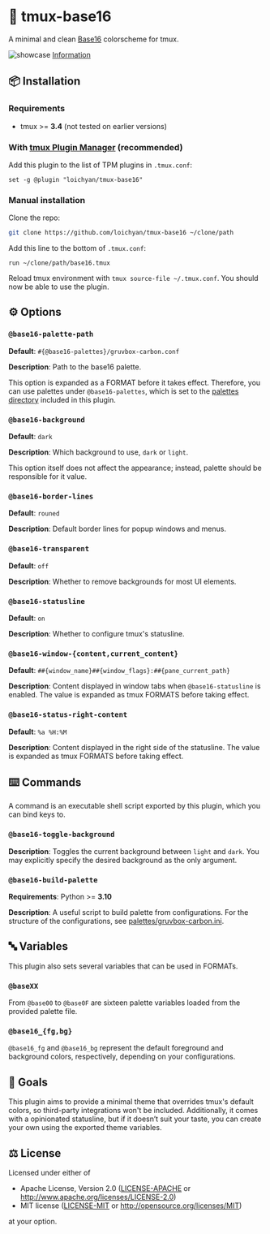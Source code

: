 # 🎨 tmux-base16

A minimal and clean [Base16](https://github.com/chriskempson/base16) colorscheme
for tmux.

![showcase](https://loichyan.github.io/dotfiles/assets/showcase.jpg)
[Information](https://github.com/loichyan/dotfiles/tree/snapshot#information)

## 📦 Installation

### Requirements

- tmux >= **3.4** (not tested on earlier versions)

### With [tmux Plugin Manager](https://github.com/tmux-plugins/tpm) (recommended)

Add this plugin to the list of TPM plugins in `.tmux.conf`:

```tmux
set -g @plugin "loichyan/tmux-base16"
```

### Manual installation

Clone the repo:

```sh
git clone https://github.com/loichyan/tmux-base16 ~/clone/path
```

Add this line to the bottom of `.tmux.conf`:

```tmux
run ~/clone/path/base16.tmux
```

Reload tmux environment with `tmux source-file ~/.tmux.conf`. You should now be
able to use the plugin.

## ⚙️ Options

### `@base16-palette-path`

**Default**: `#{@base16-palettes}/gruvbox-carbon.conf`

**Description**: Path to the base16 palette.

This option is expanded as a FORMAT before it takes effect. Therefore, you can
use palettes under `@base16-palettes`, which is set to the
[palettes directory](palettes) included in this plugin.

### `@base16-background`

**Default**: `dark`

**Description**: Which background to use, `dark` or `light`.

This option itself does not affect the appearance; instead, palette should be
responsible for it value.

### `@base16-border-lines`

**Default**: `rouned`

**Description**: Default border lines for popup windows and menus.

### `@base16-transparent`

**Default**: `off`

**Description**: Whether to remove backgrounds for most UI elements.

### `@base16-statusline`

**Default**: `on`

**Description**: Whether to configure tmux's statusline.

### `@base16-window-{content,current_content}`

**Default**: `##{window_name}##{window_flags}:##{pane_current_path}`

**Description**: Content displayed in window tabs when `@base16-statusline` is
enabled. The value is expanded as tmux FORMATS before taking effect.

### `@base16-status-right-content`

**Default**: `%a %H:%M`

**Description**: Content displayed in the right side of the statusline. The
value is expanded as tmux FORMATS before taking effect.

## ⌨️ Commands

A command is an executable shell script exported by this plugin, which you can
bind keys to.

### `@base16-toggle-background`

**Description**: Toggles the current background between `light` and `dark`. You
may explicitly specify the desired background as the only argument.

### `@base16-build-palette`

**Requirements**: Python >= **3.10**

**Description**: A useful script to build palette from configurations. For the
structure of the configurations, see
[palettes/gruvbox-carbon.ini](palettes/gruvbox-carbon.ini).

## 🔤 Variables

This plugin also sets several variables that can be used in FORMATs.

### `@baseXX`

From `@base00` to `@base0F` are sixteen palette variables loaded from the
provided palette file.

### `@base16_{fg,bg}`

`@base16_fg` and `@base16_bg` represent the default foreground and background
colors, respectively, depending on your configurations.

## 🎯 Goals

This plugin aims to provide a minimal theme that overrides tmux's default
colors, so third-party integrations won't be included. Additionally, it comes
with a opinionated statusline, but if it doesn’t suit your taste, you can create
your own using the exported theme variables.

## ⚖️ License

Licensed under either of

- Apache License, Version 2.0 ([LICENSE-APACHE](LICENSE-APACHE) or
  <http://www.apache.org/licenses/LICENSE-2.0>)
- MIT license ([LICENSE-MIT](LICENSE-MIT) or
  <http://opensource.org/licenses/MIT>)

at your option.
